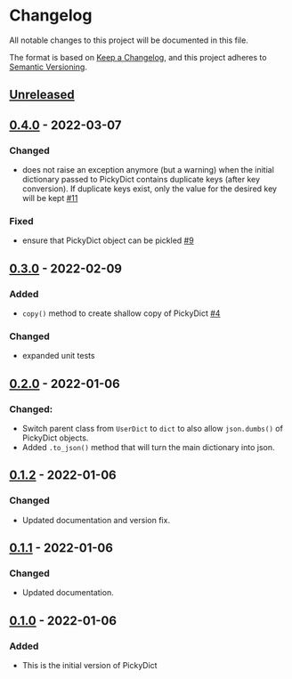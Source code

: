 # Changelog

All notable changes to this project will be documented in this file.

The format is based on [Keep a Changelog](https://keepachangelog.com/en/1.0.0/),
and this project adheres to [Semantic Versioning](https://semver.org/spec/v2.0.0.html).

## [Unreleased]

## [0.4.0] - 2022-03-07

### Changed

- does not raise an exception anymore (but a warning) when the initial dictionary passed to PickyDict contains duplicate keys (after key conversion). If duplicate keys exist, only the value for the desired key will be kept [#11](https://github.com/florian-huber/pickydict/pull/11)

### Fixed

- ensure that PickyDict object can be pickled [#9](https://github.com/florian-huber/pickydict/pull/9)

## [0.3.0] - 2022-02-09

### Added

- `copy()` method to create shallow copy of PickyDict [#4](https://github.com/florian-huber/pickydict/pull/4)

### Changed

- expanded unit tests

## [0.2.0] - 2022-01-06

### Changed:

- Switch parent class from `UserDict` to `dict` to also allow `json.dumbs()` of PickyDict objects.
- Added `.to_json()` method that will turn the main dictionary into json.

## [0.1.2] - 2022-01-06

### Changed

- Updated documentation and version fix.

## [0.1.1] - 2022-01-06

### Changed

- Updated documentation.

## [0.1.0] - 2022-01-06

### Added

- This is the initial version of PickyDict

[Unreleased]: https://github.com/florian-huber/pickydict/compare/0.4.0...HEAD
[0.4.0]: https://github.com/florian-huber/pickydict/0.3.0...0.4.0
[0.3.0]: https://github.com/florian-huber/pickydict/0.2.0...0.3.0
[0.2.0]: https://github.com/florian-huber/pickydict/0.1.2...0.2.0
[0.1.2]: https://github.com/florian-huber/pickydict/0.1.1...0.1.2
[0.1.1]: https://github.com/florian-huber/pickydict/0.1.0...0.1.1
[0.1.0]: https://github.com/florian-huber/pickydict/releases/tag/0.1.0

